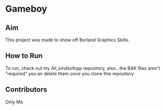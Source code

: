 # Gameboy

## Aim
This project was made to show off Borland Graphics Skills. 

## How to Run
To run, check out my All_kindsofcpp repository, also.. the BAK files aren't "required" you an delete them once you clone this repository

## Contributors
Only Me
